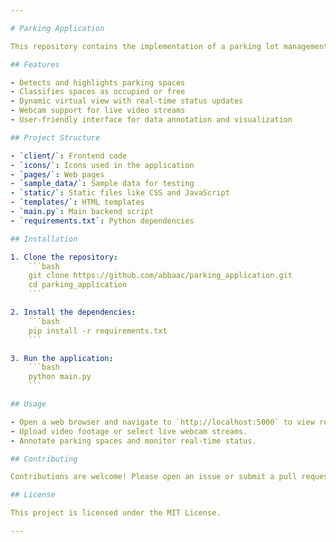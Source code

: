 ```yaml
---

# Parking Application

This repository contains the implementation of a parking lot management system. The application is designed to detect empty and occupied parking spaces using computer vision and machine learning techniques.

## Features

- Detects and highlights parking spaces
- Classifies spaces as occupied or free
- Dynamic virtual view with real-time status updates
- Webcam support for live video streams
- User-friendly interface for data annotation and visualization

## Project Structure

- `client/`: Frontend code
- `icons/`: Icons used in the application
- `pages/`: Web pages
- `sample_data/`: Sample data for testing
- `static/`: Static files like CSS and JavaScript
- `templates/`: HTML templates
- `main.py`: Main backend script
- `requirements.txt`: Python dependencies

## Installation

1. Clone the repository:
    ```bash
    git clone https://github.com/abbaac/parking_application.git
    cd parking_application
    ```

2. Install the dependencies:
    ```bash
    pip install -r requirements.txt
    ```

3. Run the application:
    ```bash
    python main.py
    ```

## Usage

- Open a web browser and navigate to `http://localhost:5000` to view real time updates from a driver's POV.
- Upload video footage or select live webcam streams.
- Annotate parking spaces and monitor real-time status.

## Contributing

Contributions are welcome! Please open an issue or submit a pull request.

## License

This project is licensed under the MIT License.

---
```

